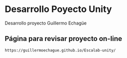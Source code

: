 # Desarrollo Poyecto Unity

Desarrollo proyecto Guillermo Echagüe

## Página para revisar proyecto on-line

```bash
https://guillermoechague.github.io/Escalab-unity/
```